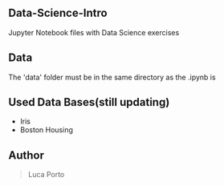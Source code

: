 ## Data-Science-Intro

Jupyter Notebook files with Data Science exercises

## Data

The 'data' folder must be in the same directory as the .ipynb is

## Used Data Bases(still updating)
- Iris
- Boston Housing 

## Author
>Luca Porto 
